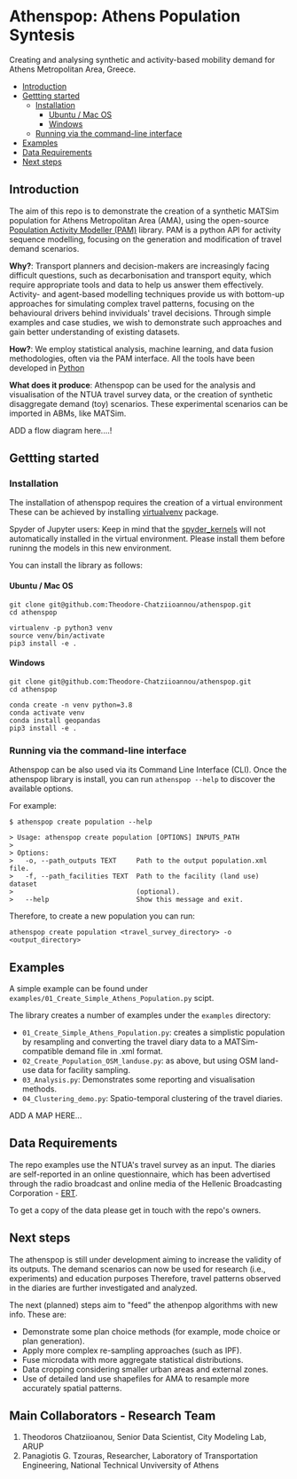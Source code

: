 # Athenspop: Athens Population Syntesis
Creating and analysing synthetic and activity-based mobility demand for Athens Metropolitan Area, Greece.

<!-- TOC depthfrom:2 -->

- [Introduction](#introduction)
- [Gettting started](#gettting-started)
    - [Installation](#installation)
        - [Ubuntu / Mac OS](#ubuntu--mac-os)
        - [Windows](#windows)
    - [Running via the command-line interface](#running-via-the-command-line-interface)
- [Examples](#examples)
- [Data Requirements](#data-requirements)
- [Next steps](#next-steps)

<!-- /TOC -->

## Introduction
The aim of this repo is to demonstrate the creation of a synthetic MATSim population for Athens Metropolitan Area (AMA), using the open-source [Population Activity Modeller (PAM)](https://github.com/arup-group/pam) library. PAM is a python API for activity sequence modelling, focusing on the generation and modification of travel demand scenarios.

**Why?**: Transport planners and decision-makers are increasingly facing difficult questions, such as decarbonisation and transport equity, which require appropriate tools and data to help us answer them effectively. Activity- and agent-based modelling techniques provide us with bottom-up approaches for simulating complex travel patterns, focusing on the behavioural drivers behind invividuals' travel decisions. Through simple examples and case studies, we wish to demonstrate such approaches and gain better understanding of existing datasets.

**How?**: We employ statistical analysis, machine learning, and data fusion methodologies, often via the PAM interface. All the tools have been developed in [Python](https://www.python.org)

**What does it produce**: Athenspop can be used for the analysis and visualisation of the NTUA travel survey data, or the creation of synthetic disaggregate demand (toy) scenarios. These experimental scenarios can be imported in ABMs, like MATSim.

ADD a flow diagram here....!

## Gettting started

### Installation

The installation of athenspop requires the creation of a virtual environment These can be achieved by installing [virtualvenv](https://virtualenv.pypa.io/en/latest/installation.html) package. 

Spyder of Jupyter users: Keep in mind that the [spyder_kernels](https://pypi.org/project/spyder-kernels/) will not automatically installed in the virtual environment. Please install them before runinng the models in this new environment.

You can install the library as follows:

#### Ubuntu / Mac OS

```
git clone git@github.com:Theodore-Chatziioannou/athenspop.git
cd athenspop

virtualenv -p python3 venv
source venv/bin/activate
pip3 install -e .
```

#### Windows

```
git clone git@github.com:Theodore-Chatziioannou/athenspop.git
cd athenspop

conda create -n venv python=3.8
conda activate venv
conda install geopandas
pip3 install -e .
```

### Running via the command-line interface
Athenspop can be also used via its Command Line Interface (CLI). Once the athenspop library is install, you can run `athenspop --help` to discover the available options.

For example:
```
$ athenspop create population --help

> Usage: athenspop create population [OPTIONS] INPUTS_PATH
> 
> Options:
>   -o, --path_outputs TEXT     Path to the output population.xml file.
>   -f, --path_facilities TEXT  Path to the facility (land use) dataset
>                               (optional).
>   --help                      Show this message and exit.
```

Therefore, to create a new population you can run:
```
athenspop create population <travel_survey_directory> -o <output_directory>
```

## Examples
A simple example can be found under `examples/01_Create_Simple_Athens_Population.py` scipt.

The library creates a number of examples under the `examples` directory:
* `01_Create_Simple_Athens_Population.py`: creates a simplistic population by resampling and converting the travel diary data to a MATSim-compatible demand file in .xml format.
* `02_Create_Population_OSM_landuse.py`: as above, but using OSM land-use data for facility sampling.
* `03_Analysis.py`: Demonstrates some reporting and visualisation methods.
* `04_Clustering_demo.py`: Spatio-temporal clustering of the travel diaries.

ADD A MAP HERE...

## Data Requirements
The repo examples use the NTUA's travel survey as an input. The diaries are self-reported in an online questionnaire, which has been advertised through the radio broadcast and online media of the Hellenic Broadcasting Corporation - [ERT](https://www.ert.gr).

To get a copy of the data please get in touch with the repo's owners.

## Next steps
The athenspop is still under development aiming to increase the validity of its outputs. The demand scenarios can now be used for research (i.e., experiments) and education purposes Therefore, travel patterns observed in the diaries are further investigated and analyzed. 

The next (planned) steps aim to "feed" the athenpop algorithms with new info. These are:
* Demonstrate some plan choice methods (for example, mode choice or plan generation).
* Apply more complex re-sampling approaches (such as IPF).
* Fuse microdata with more aggregate statistical distributions.
* Data cropping considering smaller urban areas and external zones.
* Use of detailed land use shapefiles for AMA to resample more accurately spatial patterns.

## Main Collaborators - Research Team
1) Theodoros Chatziioanou, Senior Data Scientist, City Modeling Lab, ARUP
2) Panagiotis G. Tzouras, Researcher, Laboratory of Transportation Engineering, National Technical Unviversity of Athens
